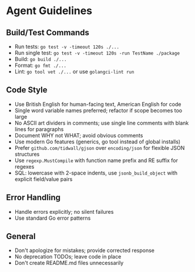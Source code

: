 # Agent Guidelines

## Build/Test Commands
- Run tests: `go test -v -timeout 120s ./...`
- Run single test: `go test -v -timeout 120s -run TestName ./package`
- Build: `go build ./...`
- Format: `go fmt ./...`
- Lint: `go tool vet ./...` or use `golangci-lint run`

## Code Style
- Use British English for human-facing text, American English for code
- Single word variable names preferred; refactor if scope becomes too large
- No ASCII art dividers in comments; use single line comments with blank lines for paragraphs
- Document WHY not WHAT; avoid obvious comments
- Use modern Go features (generics, go tool instead of global installs)
- Prefer `github.com/tidwall/gjson` over `encoding/json` for flexible JSON structures
- Use `regexp.MustCompile` with function name prefix and RE suffix for regexes
- SQL: lowercase with 2-space indents, use `jsonb_build_object` with explicit field/value pairs

## Error Handling
- Handle errors explicitly; no silent failures
- Use standard Go error patterns

## General
- Don't apologize for mistakes; provide corrected response
- No deprecation TODOs; leave code in place
- Don't create README.md files unnecessarily